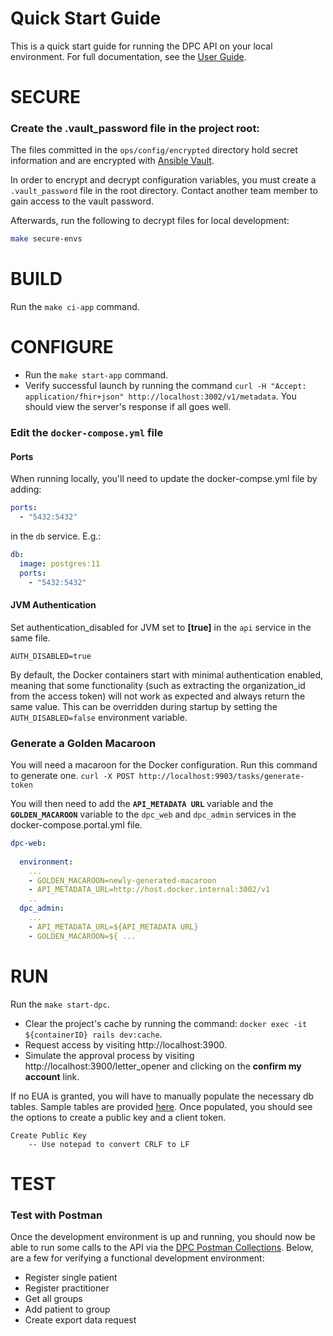 # Quick Start Guide

This is a quick start guide for running the DPC API on your local environment. For full documentation, see the [User Guide](./README.md).

SECURE
====

### Create the .vault_password file in the project root:

The files committed in the `ops/config/encrypted` directory hold secret information and are encrypted with [Ansible Vault](https://docs.ansible.com/ansible/2.4/vault.html).

In order to encrypt and decrypt configuration variables, you must create a `.vault_password` file in the root directory. Contact another team member to gain access to the vault password.

Afterwards, run the following to decrypt files for local development:

```sh
make secure-envs
```

BUILD
====
Run the `make ci-app` command.



CONFIGURE
====
- Run the `make start-app` command.
- Verify successful launch by running the command `curl -H "Accept: application/fhir+json" http://localhost:3002/v1/metadata`. You should view the server's response if all goes well.

### Edit the `docker-compose.yml` file

#### Ports
When running locally, you'll need to update the docker-compse.yml file by adding:
```yaml
ports: 
  - "5432:5432"
```

in the `db` service. E.g.:
```yaml
db: 
  image: postgres:11 
  ports: 
    - "5432:5432"
```
#### JVM Authentication
Set authentication_disabled for JVM set to **[true]** in the `api` service in the same file.

`AUTH_DISABLED=true`

By default, the Docker containers start with minimal authentication enabled, meaning that some functionality (such as extracting the organization_id from the access token) will not work as expected and always return the same value.
This can be overridden during startup by setting the `AUTH_DISABLED=false` environment variable.



### Generate a Golden Macaroon
You will need a macaroon for the Docker configuration. Run this command to generate one.
`curl -X POST http://localhost:9903/tasks/generate-token`

You will then need to add the **`API_METADATA URL`** variable and the **`GOLDEN_MACAROON`** variable to the `dpc_web` and `dpc_admin` services in the docker-compose.portal.yml file.
```yaml
dpc-web: 
   
  environment: 
    ... 
    - GOLDEN_MACAROON=newly-generated-macaroon  
    - API_METADATA_URL=http://host.docker.internal:3002/v1
    .. 
  dpc_admin: 
    ...
    - API_METADATA_URL=${API_METADATA URL}
    - GOLDEN_MACAROON=${ ...
```





RUN
====

Run the `make start-dpc`.
- Clear the project's cache by running the command: `docker exec -it ${containerID} rails dev:cache`.
- Request access by visiting http://localhost:3900.
- Simulate the approval process by visiting http://localhost:3900/letter_opener and clicking on the **confirm my account** link.

If no EUA is granted, you will have to manually populate the necessary db tables. Sample tables are provided [here](./DbTables.md).
Once populated, you should see the options to create a public key and a client token.
	
	Create Public Key
		-- Use notepad to convert CRLF to LF
TEST
====
### Test with Postman
Once the development environment is up and running, you should now be able to run some calls to the API via the [DPC Postman Collections](https://dpc.cms.gov/docsV1.html#postman-collection). Below, are a few for verifying a functional development environment:
- Register single patient
- Register practitioner
- Get all groups
- Add patient to group
- Create export data request

